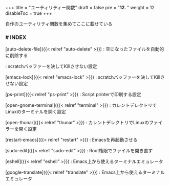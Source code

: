 +++
title = "ユーティリティー関数"
draft = false
pre = "<b>12. </b>"
weight = 12
disableToc = true
+++

自作のユーティリティ関数を集めてここに載せている

### # INDEX

[auto-delete-file]({{< relref "auto-delete" >}})
: 空になったファイルを自動的に削除する

: scratchバッファーを決してKillさせない設定

[emacs-lock]({{< relref "emacs-lock" >}})
: scratchバッファーを決してKillさせない設定

[ps-print]({{< relref "ps-print" >}})
: Script printerで印刷する設定

[open-gnome-terminal]({{< relref "terminal" >}})
: カレントデレクトリでLinuxのターミナルを開く設定

[open-thunar]({{< relref "thunar" >}})
: カレントデレクトリでLinuxのファイラーを開く設定

[restart-emacs]({{< relref "restart" >}})
: Emacsを再起動させる

[sudo-edit]({{< relref "sudo-edit" >}})
: Root権限でファイルを開き直す

[eshell]({{< relref "eshell" >}})
: Emacs上から使えるターミナルエミュレータ

[google-translate]({{< relref "translate" >}})
: Emacs上から使えるターミナルエミュレータ

